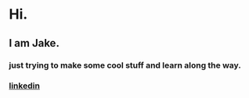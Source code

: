 # Hi.

## I am Jake.

### just trying to make some cool stuff and learn along the way.
### [linkedin](https://www.linkedin.com/in/jacob-norman-b8b1352b1/)
